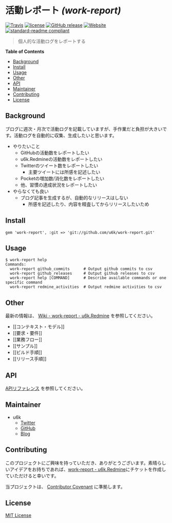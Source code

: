 # 活動レポート _(work-report)_

[![Travis](https://img.shields.io/travis/u6k/work-report.svg)](https://travis-ci.org/u6k/work-report) [![license](https://img.shields.io/github/license/u6k/work-report.svg)](https://github.com/u6k/work-report/blob/master/LICENSE) [![GitHub release](https://img.shields.io/github/release/u6k/work-report.svg)](https://github.com/u6k/work-report/releases) [![Website](https://img.shields.io/website-up-down-green-red/https/redmine.u6k.me%2Fprojects%2Fwork-report.svg?label=u6k.Redmine)](https://redmine.u6k.me/projects/work-report) [![standard-readme compliant](https://img.shields.io/badge/readme%20style-standard-brightgreen.svg?style=flat-square)](https://github.com/RichardLitt/standard-readme)

> 個人的な活動ログをレポートする

__Table of Contents__

- [Background](#Background)
- [Install](#Install)
- [Usage](#Usage)
- [Other](#Other)
- [API](#API)
- [Maintainer](#Maintainer)
- [Contributing](#Contributing)
- [License](#License)

## Background

ブログに週次・月次で活動ログを記載していますが、手作業だと負担が大きいです。活動ログを自動的に収集、生成したいと思います。

- やりたいこと
    - GitHubの活動数をレポートしたい
    - u6k.Redmineの活動数をレポートしたい
    - Twitterのツイート数をレポートしたい
        - 主要ツイートには所感を記述したい
    - Pocketの増加数/消化数をレポートしたい
    - 他、習慣の達成状況をレポートしたい
- やらなくても良い
    - ブログ記事を生成するが、自動的なリリースはしない
        - 所感を記述したり、内容を精査してからリリースしたいため

## Install

```
gem 'work-report', :git => 'git://github.com/u6k/work-report.git'
```

## Usage

```
$ work-report help
Commands:
  work-report github_commits      # Output github commits to csv
  work-report github_releases     # Output github releases to csv
  work-report help [COMMAND]      # Describe available commands or one specific command
  work-report redmine_activities  # Output redmine activities to csv
```

## Other

最新の情報は、 [Wiki - work-report - u6k.Redmine](https://redmine.u6k.me/projects/work-report/wiki) を参照してください。

- [[コンテキスト・モデル]]
- [[要求・要件]]
- [[業務フロー]]
- [[サンプル]]
- [[ビルド手順]]
- [[リリース手順]]

## API

[APIリファレンス](https://u6k.github.io/work-report/) を参照してください。

## Maintainer

- u6k
  - [Twitter](https://twitter.com/u6k_yu1)
  - [GitHub](https://github.com/u6k)
  - [Blog](https://blog.u6k.me/)

## Contributing

このプロジェクトにご興味を持っていただき、ありがとうございます。素晴らしいアイデアをお持ちであれば、[work-report - u6k.Redmine](https://redmine.u6k.me/projects/work-report)にチケットを作成していただけると幸いです。

当プロジェクトは、 [Contributor Covenant](https://www.contributor-covenant.org/version/1/4/code-of-conduct) に準拠します。

## License

[MIT License](https://github.com/u6k/work-report/blob/master/LICENSE)
